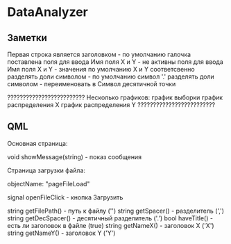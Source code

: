 # DataAnalyzer

Заметки
---------------------------------------------------------------------
Первая строка является заголовком - по умолчанию галочка поставлена
поля для ввода Имя поля X и Y - не активны
поля для ввода Имя поля X и Y - значения по умолчанию X и Y соответсвенно
разделять доли символом - по умолчанию символ '.'
разделять доли символом - переименовать в Символ десятичной точки


?????????????????????????
Несколько графиков:
график выборки
график распределения Х
график распределения Y
?????????????????????????

QML
---------------------------------------------------------------------
Основная страница:

void showMessage(string) - показ сообщения


Страница загрузки файла:

objectName: "pageFileLoad"

signal openFileClick 	- кнопка Загрузить

string 	getFilePath() 	- путь к файлу ('')
string 	getSpacer() 	- разделитель (',')
string 	getDecSpacer() 	- десятичный разделитель ('.')
bool	haveTitle() 	- есть ли заголовок в файле (true)
string 	getNameX()		- заголовок X ('X')
string 	getNameY()		- заголовок Y ('Y')

